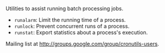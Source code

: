 Utilities to assist running batch processing jobs.

 *   `runalarm`: Limit the running time of a process.
 *   `runlock`: Prevent concurrent runs of a process.
 *   `runstat`: Export statistics about a process's execution.


Mailing list at http://groups.google.com/group/cronutils-users.

